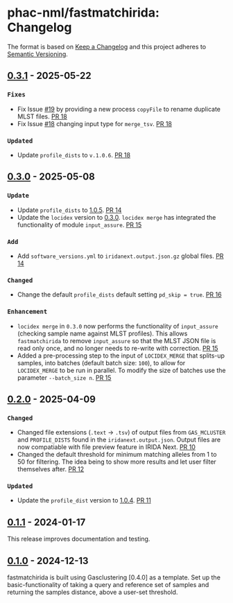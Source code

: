 # phac-nml/fastmatchirida: Changelog

The format is based on [Keep a Changelog](https://keepachangelog.com/en/1.0.0/)
and this project adheres to [Semantic Versioning](https://semver.org/spec/v2.0.0.html).

## [0.3.1] - 2025-05-22

### `Fixes`

- Fix Issue [#19](https://github.com/phac-nml/fastmatchirida/issues/19) by providing a new process `copyFile` to rename duplicate MLST files. [PR 18](https://github.com/phac-nml/fastmatchirida/pull/18)
- Fix Issue [#18](https://github.com/phac-nml/fastmatchirida/issues/18) changing input type for `merge_tsv`. [PR 18](https://github.com/phac-nml/fastmatchirida/pull/18)

### `Updated`

- Update `profile_dists` to `v.1.0.6`. [PR 18](https://github.com/phac-nml/fastmatchirida/pull/18)

## [0.3.0] - 2025-05-08

### `Update`

- Update `profile_dists` to [1.0.5](https://github.com/phac-nml/profile_dists/releases/tag/1.0.5). [PR 14](https://github.com/phac-nml/fastmatchirida/pull/14)
- Update the `locidex` version to [0.3.0](https://pypi.org/project/locidex/0.3.0/). `locidex merge` has integrated the functionality of module `input_assure`. [PR 15](https://github.com/phac-nml/fastmatchirida/pull/15)

### `Add`

- Add `software_versions.yml` to `iridanext.output.json.gz` global files. [PR 14](https://github.com/phac-nml/fastmatchirida/pull/14)

### `Changed`

- Change the default `profile_dists` default setting `pd_skip = true`. [PR 16](https://github.com/phac-nml/fastmatchirida/pull/16)

### `Enhancement`

- `locidex merge` in `0.3.0` now performs the functionality of `input_assure` (checking sample name against MLST profiles). This allows `fastmatchirida` to remove `input_assure` so that the MLST JSON file is read only once, and no longer needs to re-write with correction. [PR 15](https://github.com/phac-nml/fastmatchirida/pull/15)
- Added a pre-processing step to the input of `LOCIDEX_MERGE` that splits-up samples, into batches (default batch size: `100`), to allow for `LOCIDEX_MERGE` to be run in parallel. To modify the size of batches use the parameter `--batch_size n`. [PR 15](https://github.com/phac-nml/fastmatchirida/pull/15)

## [0.2.0] - 2025-04-09

### `Changed`

- Changed file extensions (`.text` -> `.tsv`) of output files from `GAS_MCLUSTER` and `PROFILE_DISTS` found in the `iridanext.output.json`. Output files are now compatiable with file preview feature in IRIDA Next. [PR 10](https://github.com/phac-nml/fastmatchirida/pull/10)
- Changed the default threshold for minimum matching alleles from 1 to 50 for filtering. The idea being to show more results and let user filter themselves after. [PR 12](https://github.com/phac-nml/fastmatchirida/pull/12)

### `Updated`

- Update the `profile_dist` version to [1.0.4](https://github.com/phac-nml/profile_dists/releases/tag/1.0.4). [PR 11](https://github.com/phac-nml/fastmatchirida/pull/11)

## [0.1.1] - 2024-01-17

This release improves documentation and testing.

## [0.1.0] - 2024-12-13

fastmatchirida is built using Gasclustering [0.4.0] as a template. Set up the basic-functionality of taking a query and reference set of samples and returning the samples distance, above a user-set threshold.

[0.1.1]: https://github.com/phac-nml/fastmatchirida/releases/tag/0.1.1
[0.1.0]: https://github.com/phac-nml/fastmatchirida/releases/tag/0.1.0
[0.2.0]: https://github.com/phac-nml/fastmatchirida/releases/tag/0.2.0
[0.3.0]: https://github.com/phac-nml/fastmatchirida/releases/tag/0.3.0
[0.3.1]: https://github.com/phac-nml/fastmatchirida/releases/tag/0.3.1
